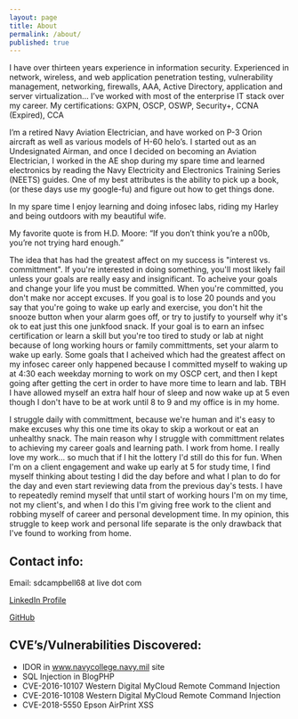 ```yaml
---
layout: page
title: About
permalink: /about/
published: true
---
```

I have over thirteen years experience in information security. Experienced in network, wireless, and web application penetration testing, vulnerability management, networking, firewalls, AAA, Active Directory, application and server virtualization… I’ve worked with most of the enterprise IT stack over my career. My certifications: GXPN, OSCP, OSWP, Security+, CCNA (Expired), CCA

I’m a retired Navy Aviation Electrician, and have worked on P-3 Orion aircraft as well as various models of H-60 helo’s. I started out as an Undesignated Airman, and once I decided on becoming an Aviation Electrician, I worked in the AE shop during my spare time and learned electronics by reading the Navy Electricity and Electronics Training Series (NEETS) guides. One of my best attributes is the ability to pick up a book, (or these days use my google-fu) and figure out how to get things done.

In my spare time I enjoy learning and doing infosec labs, riding my Harley and being outdoors with my beautiful wife.

My favorite quote is from H.D. Moore: “If you don’t think you’re a n00b, you’re not trying hard enough.”

The idea that has had the greatest affect on my success is "interest vs. committment". If you're interested in doing something, you'll most likely fail unless your goals are really easy and insignificant. To acheive your goals and change your life you must be committed. When you're committed, you don't make nor accept excuses. If you goal is to lose 20 pounds and you say that you're going to wake up early and exercise, you don't hit the snooze button when your alarm goes off, or try to justify to yourself why it's ok to eat just this one junkfood snack. If your goal is to earn an infsec certification or learn a skill but you're too tired to study or lab at night because of long working hours or family committments, set your alarm to wake up early. Some goals that I acheived which had the greatest affect on my infosec career only happened because I committed myself to waking up at 4:30 each weekday morning to work on my OSCP cert, and then I kept going after getting the cert in order to have more time to learn and lab. TBH I have allowed myself an extra half hour of sleep and now wake up at 5 even though I don't have to be at work until 8 to 9 and my office is in my home.

I struggle daily with committment, because we're human and it's easy to make excuses why this one time its okay to skip a workout or eat an unhealthy snack. The main reason why I struggle with committment relates to achieving my career goals and learning path. I work from home. I really love my work... so much that if I hit the lottery I'd still do this for fun. When I'm on a client engagement and wake up early at 5 for study time, I find myself thinking about testing I did the day before and what I plan to do for the day and even start reviewing data from the previous day's tests. I have to repeatedly remind myself that until start of working hours I'm on my time, not my client's, and when I do this I'm giving free work to the client and robbing myself of career and personal development time. In my opinion, this struggle to keep work and personal life separate is the only drawback that I've found to working from home.

## Contact info:
Email: sdcampbell68 at live dot com

[LinkedIn Profile](https://www.linkedin.com/in/Hack-The-Planet/)

[GitHub](https://github.com/sdcampbell)

## CVE’s/Vulnerabilities Discovered:
- IDOR in www.navycollege.navy.mil site
- SQL Injection in BlogPHP
- CVE-2016-10107 Western Digital MyCloud Remote Command Injection
- CVE-2016-10108 Western Digital MyCloud Remote Command Injection
- CVE-2018-5550 Epson AirPrint XSS
